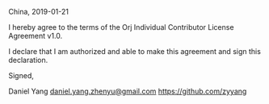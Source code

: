 

China, 2019-01-21

I hereby agree to the terms of the Orj Individual Contributor License Agreement v1.0.

I declare that I am authorized and able to make this agreement and sign this declaration.

Signed,

Daniel Yang daniel.yang.zhenyu@gmail.com https://github.com/zyyang
